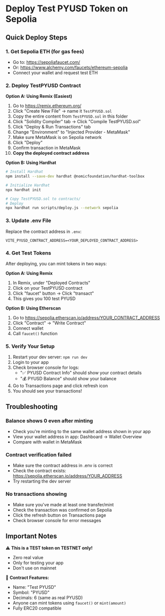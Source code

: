 # Deploy Test PYUSD Token on Sepolia

## Quick Deploy Steps

### 1. Get Sepolia ETH (for gas fees)
- Go to: https://sepoliafaucet.com/
- Or: https://www.alchemy.com/faucets/ethereum-sepolia
- Connect your wallet and request test ETH

### 2. Deploy TestPYUSD Contract

**Option A: Using Remix (Easiest)**
1. Go to https://remix.ethereum.org/
2. Click "Create New File" → name it `TestPYUSD.sol`
3. Copy the entire content from `TestPYUSD.sol` in this folder
4. Click "Solidity Compiler" tab → Click "Compile TestPYUSD.sol"
5. Click "Deploy & Run Transactions" tab
6. Change "Environment" to "Injected Provider - MetaMask"
7. Make sure MetaMask is on Sepolia network
8. Click "Deploy"
9. Confirm transaction in MetaMask
10. **Copy the deployed contract address**

**Option B: Using Hardhat**
```bash
# Install Hardhat
npm install --save-dev hardhat @nomicfoundation/hardhat-toolbox

# Initialize Hardhat
npx hardhat init

# Copy TestPYUSD.sol to contracts/
# Deploy
npx hardhat run scripts/deploy.js --network sepolia
```

### 3. Update .env File
Replace the contract address in `.env`:
```
VITE_PYUSD_CONTRACT_ADDRESS=<YOUR_DEPLOYED_CONTRACT_ADDRESS>
```

### 4. Get Test Tokens
After deploying, you can mint tokens in two ways:

**Option A: Using Remix**
1. In Remix, under "Deployed Contracts"
2. Click on your TestPYUSD contract
3. Click "faucet" button → Click "transact"
4. This gives you 100 test PYUSD

**Option B: Using Etherscan**
1. Go to https://sepolia.etherscan.io/address/YOUR_CONTRACT_ADDRESS
2. Click "Contract" → "Write Contract"
3. Connect wallet
4. Call `faucet()` function

### 5. Verify Your Setup
1. Restart your dev server: `npm run dev`
2. Login to your app
3. Check browser console for logs:
   - "✅ PYUSD Contract Info" should show your contract details
   - "💰 PYUSD Balance" should show your balance
4. Go to Transactions page and click refresh icon
5. You should see your transactions!

## Troubleshooting

### Balance shows 0 even after minting
- Check you're minting to the same wallet address shown in your app
- View your wallet address in app: Dashboard → Wallet Overview
- Compare with wallet in MetaMask

### Contract verification failed
- Make sure the contract address in .env is correct
- Check the contract exists: https://sepolia.etherscan.io/address/YOUR_ADDRESS
- Try restarting the dev server

### No transactions showing
- Make sure you've made at least one transfer/mint
- Check the transaction was confirmed on Sepolia
- Click the refresh button on Transactions page
- Check browser console for error messages

## Important Notes

⚠️ **This is a TEST token on TESTNET only!**
- Zero real value
- Only for testing your app
- Don't use on mainnet

📝 **Contract Features:**
- Name: "Test PYUSD"
- Symbol: "PYUSD"  
- Decimals: 6 (same as real PYUSD)
- Anyone can mint tokens using `faucet()` or `mint(amount)`
- Fully ERC20 compatible
